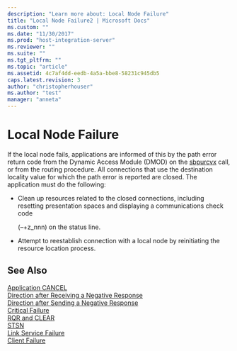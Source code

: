 ```yaml
---
description: "Learn more about: Local Node Failure"
title: "Local Node Failure2 | Microsoft Docs"
ms.custom: ""
ms.date: "11/30/2017"
ms.prod: "host-integration-server"
ms.reviewer: ""
ms.suite: ""
ms.tgt_pltfrm: ""
ms.topic: "article"
ms.assetid: 4c7af4dd-eedb-4a5a-bbe8-58231c945db5
caps.latest.revision: 3
author: "christopherhouser"
ms.author: "test"
manager: "anneta"
---
```

# Local Node Failure
If the local node fails, applications are informed of this by the path error return code from the Dynamic Access Module (DMOD) on the [sbpurcvx](./sbpurcvx1.md) call, or from the routing procedure. All connections that use the destination locality value for which the path error is reported are closed. The application must do the following:  
  
-   Clean up resources related to the closed connections, including resetting presentation spaces and displaying a communications check code  
  
     (–+z_nnn) on the status line.  
  
-   Attempt to reestablish connection with a local node by reinitiating the resource location process.  
  
## See Also  
 [Application CANCEL](../core/application-cancel2.md)   
 [Direction after Receiving a Negative Response](../core/direction-after-receiving-a-negative-response1.md)   
 [Direction after Sending a Negative Response](../core/direction-after-sending-a-negative-response2.md)   
 [Critical Failure](../core/critical-failure2.md)   
 [RQR and CLEAR](../core/rqr-and-clear1.md)   
 [STSN](../core/stsn2.md)   
 [Link Service Failure](../core/link-service-failure1.md)   
 [Client Failure](../core/client-failure1.md)
